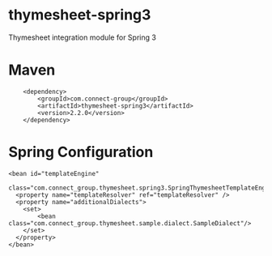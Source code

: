 thymesheet-spring3
==================

Thymesheet integration module for Spring 3

# Maven

		<dependency>
			<groupId>com.connect-group</groupId>
			<artifactId>thymesheet-spring3</artifactId>
			<version>2.2.0</version>
		</dependency>

# Spring Configuration

    <bean id="templateEngine"
          class="com.connect_group.thymesheet.spring3.SpringThymesheetTemplateEngine">
      <property name="templateResolver" ref="templateResolver" />
      <property name="additionalDialects">
        <set>
            <bean class="com.connect_group.thymesheet.sample.dialect.SampleDialect"/>
        </set>
      </property>
    </bean>
